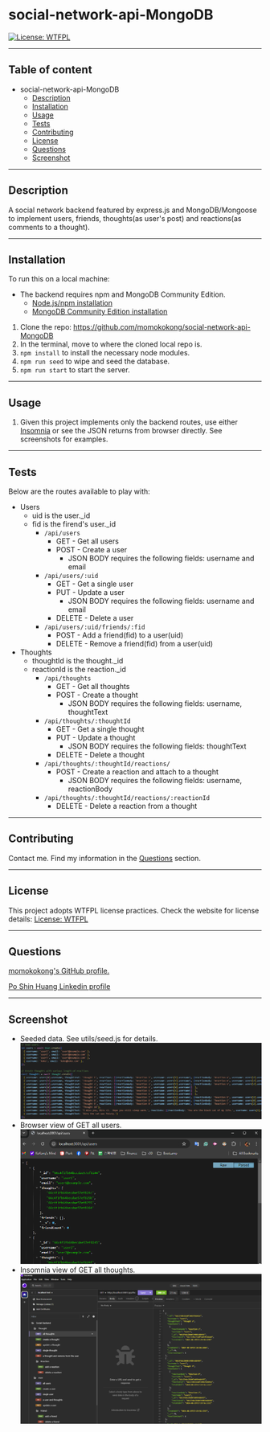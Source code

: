 # social-network-api-MongoDB
[![License: WTFPL](https://img.shields.io/badge/License-WTFPL-brightgreen.svg)](http://www.wtfpl.net/about/)
***
## Table of content
- social-network-api-MongoDB
  - [Description](#description)
  - [Installation](#installation)
  - [Usage](#usage)
  - [Tests](#tests)
  - [Contributing](#contributing)
  - [License](#license)
  - [Questions](#Questions)
  - [Screenshot](#Screenshot)
***
## Description
A social network backend featured by express.js and MongoDB/Mongoose to implement users, friends, thoughts(as user's post) and reactions(as comments to a thought).

***
## Installation
To run this on a local machine:
- The backend requires npm and MongoDB Community Edition.  
  - [Node.js/npm installation](https://docs.npmjs.com/downloading-and-installing-node-js-and-npm)
  - [MongoDB Community Edition installation](https://www.mongodb.com/docs/manual/administration/install-community/)
1. Clone the repo: https://github.com/momokokong/social-network-api-MongoDB
2. In the terminal, move to where the cloned local repo is.
3. `npm install` to install the necessary node modules.
4. `npm run seed` to wipe and seed the database.
5. `npm run start` to start the server. 

***
## Usage
1. Given this project implements only the backend routes, use either [Insomnia](https://insomnia.rest/download) or see the JSON returns from browser directly.  See screenshots for examples.

***
## Tests
Below are the routes available to play with: 
- Users
  - uid is the user._id
  - fid is the firend's user._id
    - `/api/users`
        - GET - Get all users
        - POST - Create a user
          - JSON BODY requires the following fields: username and email
    - `/api/users/:uid`
        - GET - Get a single user
        - PUT - Update a user
          - JSON BODY requires the following fields: username and email
        - DELETE - Delete a user
    - `/api/users/:uid/friends/:fid`
        - POST - Add a friend(fid) to a user(uid)
        - DELETE - Remove a friend(fid) from a user(uid)
- Thoughts
  - thoughtId is the thought._id
  - reactionId is the reaction._id
    - `/api/thoughts`
      - GET - Get all thoughts
      - POST - Create a thought
        - JSON BODY requires the following fields: username, thoughtText
    - `/api/thoughts/:thoughtId`
      - GET - Get a single thought
      - PUT - Update a thought
        - JSON BODY requires the following fields: thoughtText
      - DELETE - Delete a thought
    - `/api/thoughts/:thoughtId/reactions/`
      - POST - Create a reaction and attach to a thought
        - JSON BODY requires the following fields: username, reactionBody
    - `/api/thoughts/:thoughtId/reactions/:reactionId`
      - DELETE - Delete a reaction from a thought

***
## Contributing
Contact me.  Find my information in the [Questions](#Questions) section.

***
## License
This project adopts WTFPL license practices. Check the website for license details: [License: WTFPL](http://www.wtfpl.net/about/)

***
## Questions
[momokokong's GitHub profile.](https://github.com/momokokong)

[Po Shin Huang Linkedin profile](https://www.linkedin.com/in/poshinhuang/)

***
## Screenshot
- Seeded data.  See utils/seed.js for details.
![Seeded-Data](./screenshot/Seeded-Data.png)
- Browser view of GET all users.
![Browser](./screenshot/Browser.png)
- Insomnia view of GET all thoughts.
![Insomnia](./screenshot/Insomnia.png)
